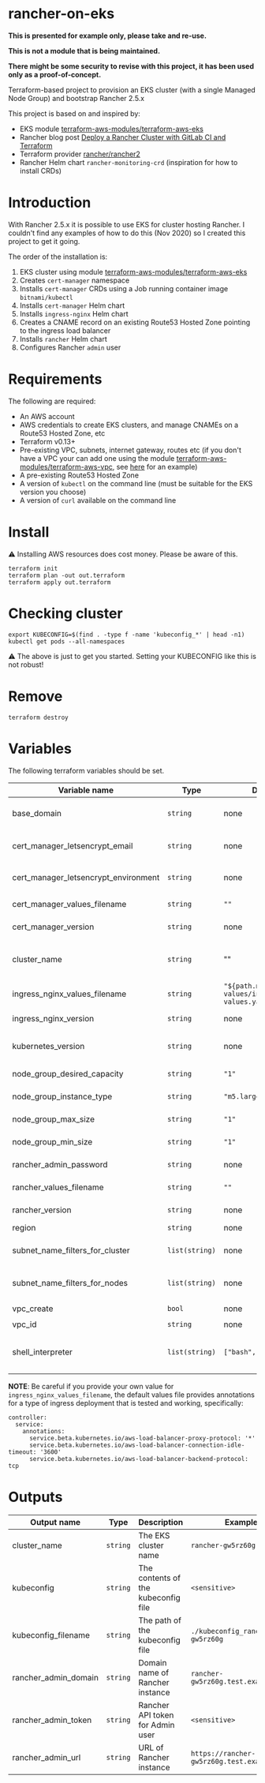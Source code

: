 # rancher-on-eks

**This is presented for example only, please take and re-use.**

**This is not a module that is being maintained.**

**There might be some security to revise with this project, it has been used only as a proof-of-concept.**

Terraform-based project to provision an EKS cluster (with a single Managed Node Group) and bootstrap Rancher 2.5.x

This project is based on and inspired by:
* EKS module [terraform-aws-modules/terraform-aws-eks](https://github.com/terraform-aws-modules/terraform-aws-eks)
* Rancher blog post [Deploy a Rancher Cluster with GitLab CI and Terraform](https://rancher.com/blog/2020/deploy-with-gitlab-ci)
* Terraform provider [rancher/rancher2](https://registry.terraform.io/providers/rancher/rancher2/latest/docs)
* Rancher Helm chart `rancher-monitoring-crd` (inspiration for how to install CRDs)

# Introduction
With Rancher 2.5.x it is possible to use EKS for cluster hosting Rancher. I couldn't find any examples of how to do this (Nov 2020) so I created this project to get it going.

The order of the installation is:
1. EKS cluster using module [terraform-aws-modules/terraform-aws-eks](https://github.com/terraform-aws-modules/terraform-aws-eks)
1. Creates `cert-manager` namespace
1. Installs `cert-manager` CRDs using a Job running container image `bitnami/kubectl`
1. Installs `cert-manager` Helm chart
1. Installs `ingress-nginx` Helm chart
1. Creates a CNAME record on an existing Route53 Hosted Zone pointing to the ingress load balancer
1. Installs `rancher` Helm chart
1. Configures Rancher `admin` user

# Requirements
The following are required:
* An AWS account
* AWS credentials to create EKS clusters, and manage CNAMEs on a Route53 Hosted Zone, etc
* Terraform v0.13+
* Pre-existing VPC, subnets, internet gateway, routes etc (if you don't have a VPC your can add one using the module [terraform-aws-modules/terraform-aws-vpc](https://github.com/terraform-aws-modules/terraform-aws-vpc), see [here](https://github.com/terraform-aws-modules/terraform-aws-eks/blob/master/examples/basic/main.tf) for an example)
* A pre-existing Route53 Hosted Zone 
* A version of `kubectl` on the command line (must be suitable for the EKS version you choose)
* A version of `curl` available on the command line

# Install

:warning: Installing AWS resources does cost money. Please be aware of this.

```
terraform init
terraform plan -out out.terraform
terraform apply out.terraform
```

# Checking cluster

```
export KUBECONFIG=$(find . -type f -name 'kubeconfig_*' | head -n1)
kubectl get pods --all-namespaces
```

:warning: The above is just to get you started. Setting your KUBECONFIG like this is not robust!

# Remove

```
terraform destroy
```

# Variables
The following terraform variables should be set.

Variable name | Type | Default | Description | Example
--- | --- | --- | --- | ---
base_domain | `string` | none | The domain of the existing Route53 Hosted Zone to use | `"test.example.com"`
cert_manager_letsencrypt_email | `string` | none | Let's Encrypt email address for expiration notices | `"you@example.com"`
cert_manager_letsencrypt_environment | `string` | none | Let's Encrypt environment type, must be `"staging"` or `"production"` | `"production"`
cert_manager_values_filename | `string` | `""` | YAML file for values for `cert-manager` Helm chart | `"values.yaml"`
cert_manager_version | `string` | none | `cert-manager` Helm chart version to use | `"v1.1.0"`
cluster_name | `string` | "" | The EKS cluster name. Name is auto generated as 'rancher-rAnDomChARs' if empty | `"rancher-dev"`
ingress_nginx_values_filename | `string` | `"${path.module}/helm-values/ingress-nginx-values.yaml"` | YAML file for values for `ingress-nginx` Helm chart | `"values.yaml"`
ingress_nginx_version | `string` | none | `ingress-nginx` Helm chart version to use | `"3.12.0"`
kubernetes_version | `string` | none | The Kubernetes version to choose, must be available for EKS | `"1.18"`
node_group_desired_capacity | `string` | `"1"` | Desired number of nodes (integer as string) | `"1"`
node_group_instance_type | `string` | `"m5.large"` | Instance type for node group | `"m5.large"`
node_group_max_size | `string` | `"1"` | Maximum number of nodes (integer as string) | `"1"`
node_group_min_size | `string` | `"1"` | Minimum number of nodes (integer as string) | `"1"`
rancher_admin_password | `string` | none | Admin password to add to Rancher | something complex!
rancher_values_filename | `string` | `""` | YAML file for values for `rancher` Helm chart | `"values.yaml"`
rancher_version | `string` | none | `rancher` Helm chart version to use | `"2.5.2"`
region | `string` | none | AWS region to use | `"ap-southeast-2"`
subnet_name_filters_for_cluster | `list(string)` | none | Used to filter the subnet names to find the subnets for the EKS cluster | `["*.public.*", "*.private.*"]`
subnet_name_filters_for_nodes | `list(string)` | none | Used to filter the subnet names to find the subnets for the nodes | `["*.private.*"]`
vpc_create | `bool` | none | `Flag to create a new vpc or not` | `true`
vpc_id | `string` | none | VPC ID | `"vpc-123456"`
shell_interpreter | `list(string)` | `["bash", "-c"]` | Shell command for CLI commands. eg. [wait_for_cluster_interpreter](https://github.com/terraform-aws-modules/terraform-aws-eks/#inputs) for more information | `["bash", "-c"]`

**NOTE**: Be careful if you provide your own value for `ingress_nginx_values_filename`, the default values file provides annotations for a type of ingress deployment that is tested and working, specifically:
```
controller:
  service:
    annotations:
      service.beta.kubernetes.io/aws-load-balancer-proxy-protocol: '*'
      service.beta.kubernetes.io/aws-load-balancer-connection-idle-timeout: '3600'
      service.beta.kubernetes.io/aws-load-balancer-backend-protocol: tcp
```

# Outputs

Output name | Type | Description | Example
--- | --- | --- | ---
cluster_name | `string` | The EKS cluster name | `rancher-gw5rz60g`
kubeconfig | `string` | The contents of the kubeconfig file | `<sensitive>`
kubeconfig_filename | `string` | The path of the kubeconfig file | `./kubeconfig_rancher-gw5rz60g`
rancher_admin_domain | `string` | Domain name of Rancher instance | `rancher-gw5rz60g.test.example.com`
rancher_admin_token | `string` | Rancher API token for Admin user | `<sensitive>`
rancher_admin_url | `string` | URL of Rancher instance | `https://rancher-gw5rz60g.test.example.com`
